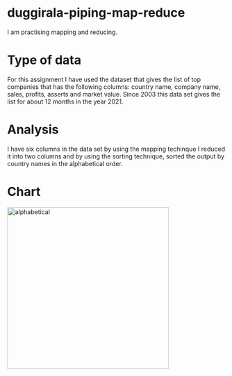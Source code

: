 # duggirala-piping-map-reduce
I am practising mapping and reducing.

# Type of data
For this assignment I have used the dataset that gives the list of top companies that has the following columns: country name, company name, sales, profits, asserts and market value. Since 2003 this data set gives the list for about 12 months in the year 2021.

# Analysis
I have six columns in the data set by using the mapping techinque I reduced it into two columns and by using the sorting technique, sorted the output by country names in the alphabetical order.

# Chart
<img width="372" alt="alphabetical" src="https://user-images.githubusercontent.com/77808223/152584393-345742a7-414e-4e99-865a-17f4f1372c82.PNG">

